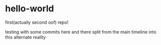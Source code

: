 # hello-world
first(actually second oof) repo!

testing with some commits here and there
split from the main timeline into this alternate reality
